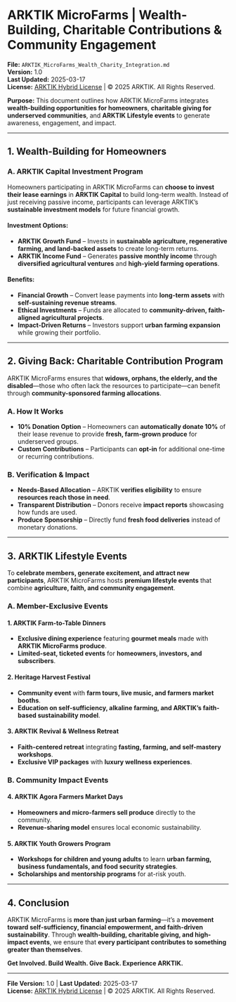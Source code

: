 # ARKTIK MicroFarms | Wealth-Building, Charitable Contributions & Community Engagement  

**File:** `ARKTIK_MicroFarms_Wealth_Charity_Integration.md`  
**Version:** 1.0  
**Last Updated:** 2025-03-17  
**License:** [ARKTIK Hybrid License](#) | © 2025 ARKTIK. All Rights Reserved.  

**Purpose:** This document outlines how ARKTIK MicroFarms integrates **wealth-building opportunities for homeowners**, **charitable giving for underserved communities**, and **ARKTIK Lifestyle events** to generate awareness, engagement, and impact.  

---

## **1. Wealth-Building for Homeowners**  

### **A. ARKTIK Capital Investment Program**  

Homeowners participating in ARKTIK MicroFarms can **choose to invest their lease earnings** in **ARKTIK Capital** to build long-term wealth. Instead of just receiving passive income, participants can leverage ARKTIK’s **sustainable investment models** for future financial growth.  

#### **Investment Options:**  

- **ARKTIK Growth Fund** – Invests in **sustainable agriculture, regenerative farming, and land-backed assets** to create long-term returns.  
- **ARKTIK Income Fund** – Generates **passive monthly income** through **diversified agricultural ventures** and **high-yield farming operations**.  

#### **Benefits:**  

- **Financial Growth** – Convert lease payments into **long-term assets** with **self-sustaining revenue streams**.  
- **Ethical Investments** – Funds are allocated to **community-driven, faith-aligned agricultural projects**.  
- **Impact-Driven Returns** – Investors support **urban farming expansion** while growing their portfolio.  

---

## **2. Giving Back: Charitable Contribution Program**  

ARKTIK MicroFarms ensures that **widows, orphans, the elderly, and the disabled**—those who often lack the resources to participate—can benefit through **community-sponsored farming allocations**.  

### **A. How It Works**  

- **10% Donation Option** – Homeowners can **automatically donate 10%** of their lease revenue to provide **fresh, farm-grown produce** for underserved groups.  
- **Custom Contributions** – Participants can **opt-in** for additional one-time or recurring contributions.  

### **B. Verification & Impact**  

- **Needs-Based Allocation** – ARKTIK **verifies eligibility** to ensure **resources reach those in need**.  
- **Transparent Distribution** – Donors receive **impact reports** showcasing how funds are used.  
- **Produce Sponsorship** – Directly fund **fresh food deliveries** instead of monetary donations.  

---

## **3. ARKTIK Lifestyle Events**  

To **celebrate members, generate excitement, and attract new participants**, ARKTIK MicroFarms hosts **premium lifestyle events** that combine **agriculture, faith, and community engagement**.  

### **A. Member-Exclusive Events**  

#### **1. ARKTIK Farm-to-Table Dinners**  
- **Exclusive dining experience** featuring **gourmet meals** made with **ARKTIK MicroFarms produce**.  
- **Limited-seat, ticketed events** for **homeowners, investors, and subscribers**.  

#### **2. Heritage Harvest Festival**  
- **Community event** with **farm tours, live music, and farmers market booths**.  
- **Education on self-sufficiency, alkaline farming, and ARKTIK’s faith-based sustainability model**.  

#### **3. ARKTIK Revival & Wellness Retreat**  
- **Faith-centered retreat** integrating **fasting, farming, and self-mastery workshops**.  
- **Exclusive VIP packages** with **luxury wellness experiences**.  

### **B. Community Impact Events**  

#### **4. ARKTIK Agora Farmers Market Days**  
- **Homeowners and micro-farmers sell produce** directly to the community.  
- **Revenue-sharing model** ensures local economic sustainability.  

#### **5. ARKTIK Youth Growers Program**  
- **Workshops for children and young adults** to learn **urban farming, business fundamentals, and food security strategies**.  
- **Scholarships and mentorship programs** for at-risk youth.  

---

## **4. Conclusion**  

ARKTIK MicroFarms is **more than just urban farming**—it’s a **movement toward self-sufficiency, financial empowerment, and faith-driven sustainability**. Through **wealth-building, charitable giving, and high-impact events**, we ensure that **every participant contributes to something greater than themselves**.  

**Get Involved. Build Wealth. Give Back. Experience ARKTIK.**  

---

**File Version:** 1.0 | **Last Updated:** 2025-03-17  
**License:** [ARKTIK Hybrid License](#) | © 2025 ARKTIK. All Rights Reserved.  
